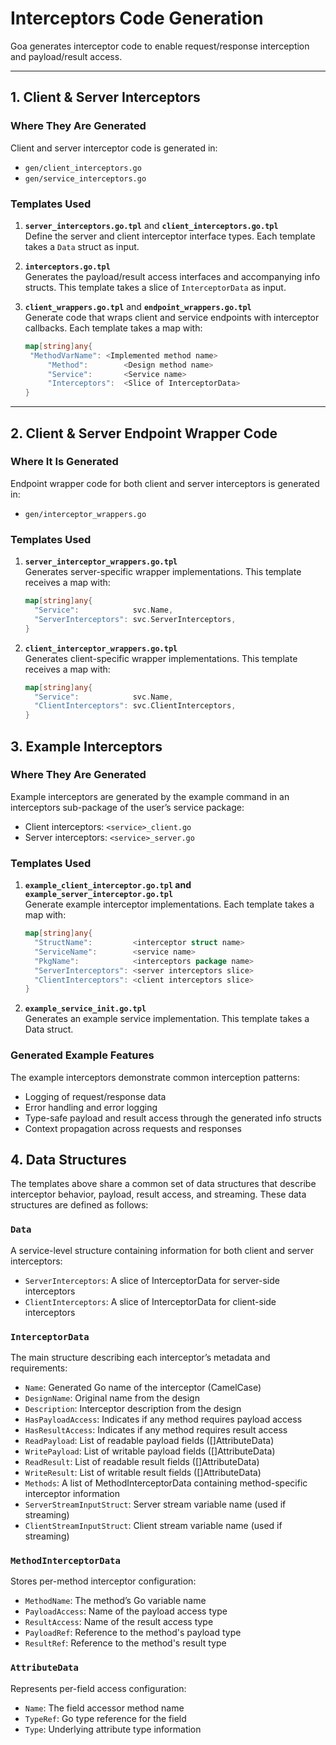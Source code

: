 # Interceptors Code Generation

Goa generates interceptor code to enable request/response interception and payload/result access. 

---

## 1. Client & Server Interceptors

### Where They Are Generated

Client and server interceptor code is generated in:

- `gen/client_interceptors.go`
- `gen/service_interceptors.go`

### Templates Used

1. **`server_interceptors.go.tpl`** and **`client_interceptors.go.tpl`**  
   Define the server and client interceptor interface types.
   Each template takes a `Data` struct as input.

2. **`interceptors.go.tpl`**  
   Generates the payload/result access interfaces and accompanying info structs.
   This template takes a slice of `InterceptorData` as input.

3. **`client_wrappers.go.tpl`** and **`endpoint_wrappers.go.tpl`**  
   Generate code that wraps client and service endpoints with interceptor callbacks.
   Each template takes a map with:
   ```go
   map[string]any{
   	"MethodVarName": <Implemented method name>
		"Method":        <Design method name>
		"Service":       <Service name>
		"Interceptors":  <Slice of InterceptorData>
   }
   ```

---

## 2. Client & Server Endpoint Wrapper Code

### Where It Is Generated

Endpoint wrapper code for both client and server interceptors is generated in:

- `gen/interceptor_wrappers.go`

### Templates Used

1. **`server_interceptor_wrappers.go.tpl`**  
   Generates server-specific wrapper implementations. This template receives a map with:
   ```go
   map[string]any{
     "Service":            svc.Name,
     "ServerInterceptors": svc.ServerInterceptors,
   }
   ```

2. **`client_interceptor_wrappers.go.tpl`**  
   Generates client-specific wrapper implementations. This template receives a map with:
   ```go
   map[string]any{
     "Service":            svc.Name,
     "ClientInterceptors": svc.ClientInterceptors,
   }
   ```

## 3. Example Interceptors

### Where They Are Generated

Example interceptors are generated by the example command in an interceptors sub-package of the user’s service package:

* Client interceptors: `<service>_client.go`
* Server interceptors: `<service>_server.go`

### Templates Used

1. **`example_client_interceptor.go.tpl` and `example_server_interceptor.go.tpl`**  
   Generate example interceptor implementations. Each template takes a map with:
   ```go
   map[string]any{
     "StructName":         <interceptor struct name>
     "ServiceName":        <service name>
     "PkgName":            <interceptors package name>
     "ServerInterceptors": <server interceptors slice>
     "ClientInterceptors": <client interceptors slice>
   }
   ```

2. **`example_service_init.go.tpl`**  
   Generates an example service implementation. This template takes a Data struct.

### Generated Example Features

The example interceptors demonstrate common interception patterns:

* Logging of request/response data
* Error handling and error logging
* Type-safe payload and result access through the generated info structs
* Context propagation across requests and responses

## 4. Data Structures

The templates above share a common set of data structures that describe
interceptor behavior, payload, result access, and streaming. These data
structures are defined as follows:

### `Data`

A service-level structure containing information for both client and server interceptors:

* `ServerInterceptors`: A slice of InterceptorData for server-side interceptors
* `ClientInterceptors`: A slice of InterceptorData for client-side interceptors

### `InterceptorData`

The main structure describing each interceptor’s metadata and requirements:

* `Name`: Generated Go name of the interceptor (CamelCase)
* `DesignName`: Original name from the design
* `Description`: Interceptor description from the design
* `HasPayloadAccess`: Indicates if any method requires payload access
* `HasResultAccess`: Indicates if any method requires result access
* `ReadPayload`: List of readable payload fields ([]AttributeData)
* `WritePayload`: List of writable payload fields ([]AttributeData)
* `ReadResult`: List of readable result fields ([]AttributeData)
* `WriteResult`: List of writable result fields ([]AttributeData)
* `Methods`: A list of MethodInterceptorData containing method-specific interceptor information
* `ServerStreamInputStruct`: Server stream variable name (used if streaming)
* `ClientStreamInputStruct`: Client stream variable name (used if streaming)

### `MethodInterceptorData`

Stores per-method interceptor configuration:

* `MethodName`: The method’s Go variable name
* `PayloadAccess`: Name of the payload access type
* `ResultAccess`: Name of the result access type
* `PayloadRef`: Reference to the method's payload type
* `ResultRef`: Reference to the method's result type

### `AttributeData`

Represents per-field access configuration:

* `Name`: The field accessor method name
* `TypeRef`: Go type reference for the field
* `Type`: Underlying attribute type information

